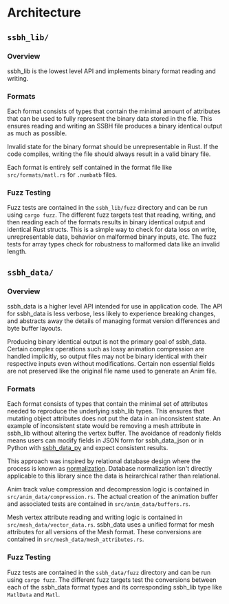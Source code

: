 # Architecture
## `ssbh_lib/`
### Overview
ssbh_lib is the lowest level API and implements binary format reading and writing. 

### Formats
Each format consists of types that contain the minimal amount of attributes that can be used to fully represent the binary data stored in the file. This ensures reading and writing an SSBH file produces a binary identical output as much as possible. 

Invalid state for the binary format should be unrepresentable in Rust. If the code compiles, writing the file should always result in a valid binary file.

Each format is entirely self contained in the format file like `src/formats/matl.rs` for `.numbatb` files. 

### Fuzz Testing
Fuzz tests are contained in the `ssbh_lib/fuzz` directory and can be run using `cargo fuzz`. The different fuzz targets test that reading, writing, and then reading each of the formats results in binary identical output and identical Rust structs. This is a simple way to check for data loss on write, unrepresentable data, behavior on malformed binary inputs, etc. The fuzz tests for array types check for robustness to malformed data like an invalid length.

## `ssbh_data/`
### Overview
ssbh_data is a higher level API intended for use in application code. The API for ssbh_data is less verbose, less likely to experience breaking changes, and abstracts away the details of managing format version differences and byte buffer layouts. 

Producing binary identical output is not the primary goal of ssbh_data. Certain complex operations such as lossy animation compression are handled implicitly, so output files may not be binary identical with their respective inputs even without modifications. Certain non essential fields are not preserved like the original file name used to generate an Anim file.

### Formats
Each format consists of types that contain the minimal set of attributes needed to reproduce the underlying ssbh_lib types. This ensures that mutating object attributes does not put the data in an inconsistent state. An example of inconsistent state would be removing a mesh attribute in ssbh_lib without altering the vertex buffer. The avoidance of readonly fields means users can modify fields in JSON form for ssbh_data_json or in Python with [ssbh_data_py](https://github.com/ScanMountGoat/ssbh_data_py) and expect consistent results.

This approach was inspired by relational database design where the process is known as [normalization](https://en.wikipedia.org/wiki/Database_normalization). Database normalization isn't directly applicable to this library since the data is heirarchical rather than relational.

Anim track value compression and decompression logic is contained in `src/anim_data/compression.rs`. The actual creation of the animation buffer and associated tests are contained in `src/anim_data/buffers.rs`.

Mesh vertex attribute reading and writing logic is contained in `src/mesh_data/vector_data.rs`. ssbh_data uses a unified format for mesh attributes for all versions of the Mesh format. These conversions are contained in `src/mesh_data/mesh_attributes.rs`.

### Fuzz Testing
Fuzz tests are contained in the `ssbh_data/fuzz` directory and can be run using `cargo fuzz`. The different fuzz targets test the conversions between each of the ssbh_data format types and its corresponding ssbh_lib type like `MatlData` and `Matl`.